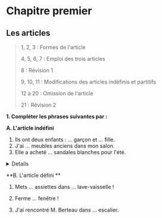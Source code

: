 # Chapitre premier #
## Les articles ##

>1, 2, 3 : Formes de l'article
>
>4, 5, 6, 7 : Emploi des trois articles
>
>8 : Révision 1
>
>9, 10, 11 : Modifications des articles indéfinis et partitifs
>
>12 à 20 : Omission de l'article
>
>21 : Révision 2

**1. Compléter les phrases suivantes par :**

**A. L'article indéfini**

  1. Ils ont deux enfants : ... garçon et ... fille.
  2. J'ai ... meubles anciens dans mon salon.
  3.  Elle a acheté ... sandales blanches pour l'été.
<details>
  1. Ils ont deux enfants : **un** garçon et **une** fille.
  2. J'ai ... meubles anciens dans mon salon.
  3.  Elle a acheté ... sandales blanches pour l'été.
</details>

**B. L'article défini **

  1. Mets ... assiettes dans ... lave-vaisselle !

  2. Ferme ... fenêtre !

  3. J'ai rencontré M. Berteau dans ... escalier.



